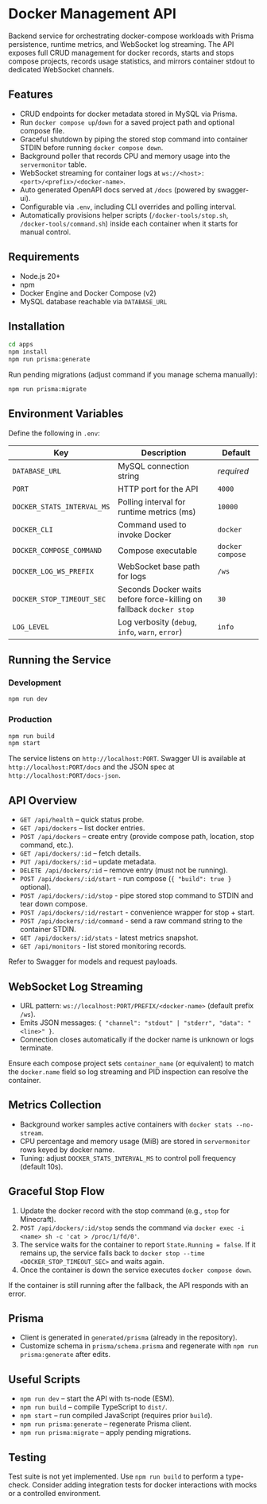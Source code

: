 # Docker Management API

Backend service for orchestrating docker-compose workloads with Prisma persistence, runtime metrics, and WebSocket log streaming. The API exposes full CRUD management for docker records, starts and stops compose projects, records usage statistics, and mirrors container stdout to dedicated WebSocket channels.

## Features

- CRUD endpoints for docker metadata stored in MySQL via Prisma.
- Run `docker compose up`/`down` for a saved project path and optional compose file.
- Graceful shutdown by piping the stored stop command into container STDIN before running `docker compose down`.
- Background poller that records CPU and memory usage into the `servermonitor` table.
- WebSocket streaming for container logs at `ws://<host>:<port>/<prefix>/<docker-name>`.
- Auto generated OpenAPI docs served at `/docs` (powered by swagger-ui).
- Configurable via `.env`, including CLI overrides and polling interval.
- Automatically provisions helper scripts (`/docker-tools/stop.sh`, `/docker-tools/command.sh`) inside each container when it starts for manual control.

## Requirements

- Node.js 20+
- npm
- Docker Engine and Docker Compose (v2)
- MySQL database reachable via `DATABASE_URL`

## Installation

```bash
cd apps
npm install
npm run prisma:generate
```

Run pending migrations (adjust command if you manage schema manually):

```bash
npm run prisma:migrate
```

## Environment Variables

Define the following in `.env`:

| Key | Description | Default |
| --- | --- | --- |
| `DATABASE_URL` | MySQL connection string | _required_ |
| `PORT` | HTTP port for the API | `4000` |
| `DOCKER_STATS_INTERVAL_MS` | Polling interval for runtime metrics (ms) | `10000` |
| `DOCKER_CLI` | Command used to invoke Docker | `docker` |
| `DOCKER_COMPOSE_COMMAND` | Compose executable | `docker compose` |
| `DOCKER_LOG_WS_PREFIX` | WebSocket base path for logs | `/ws` |
| `DOCKER_STOP_TIMEOUT_SEC` | Seconds Docker waits before force-killing on fallback `docker stop` | `30` |
| `LOG_LEVEL` | Log verbosity (`debug`, `info`, `warn`, `error`) | `info` |

## Running the Service

### Development

```bash
npm run dev
```

### Production

```bash
npm run build
npm start
```

The service listens on `http://localhost:PORT`. Swagger UI is available at `http://localhost:PORT/docs` and the JSON spec at `http://localhost:PORT/docs-json`.

## API Overview

- `GET /api/health` – quick status probe.
- `GET /api/dockers` – list docker entries.
- `POST /api/dockers` – create entry (provide compose path, location, stop command, etc.).
- `GET /api/dockers/:id` – fetch details.
- `PUT /api/dockers/:id` – update metadata.
- `DELETE /api/dockers/:id` – remove entry (must not be running).
- `POST /api/dockers/:id/start` - run compose (`{ "build": true }` optional).
- `POST /api/dockers/:id/stop` - pipe stored stop command to STDIN and tear down compose.
- `POST /api/dockers/:id/restart` - convenience wrapper for stop + start.
- `POST /api/dockers/:id/command` - send a raw command string to the container STDIN.
- `GET /api/dockers/:id/stats` - latest metrics snapshot.
- `GET /api/monitors` - list stored monitoring records.

Refer to Swagger for models and request payloads.

## WebSocket Log Streaming

- URL pattern: `ws://localhost:PORT/PREFIX/<docker-name>` (default prefix `/ws`).
- Emits JSON messages: `{ "channel": "stdout" | "stderr", "data": "<line>" }`.
- Connection closes automatically if the docker name is unknown or logs terminate.

Ensure each compose project sets `container_name` (or equivalent) to match the `docker.name` field so log streaming and PID inspection can resolve the container.

## Metrics Collection

- Background worker samples active containers with `docker stats --no-stream`.
- CPU percentage and memory usage (MiB) are stored in `servermonitor` rows keyed by docker name.
- Tuning: adjust `DOCKER_STATS_INTERVAL_MS` to control poll frequency (default 10s).

## Graceful Stop Flow

1. Update the docker record with the stop command (e.g., `stop` for Minecraft).
2. `POST /api/dockers/:id/stop` sends the command via `docker exec -i <name> sh -c 'cat > /proc/1/fd/0'`.
3. The service waits for the container to report `State.Running = false`. If it remains up, the service falls back to `docker stop --time <DOCKER_STOP_TIMEOUT_SEC>` and waits again.
4. Once the container is down the service executes `docker compose down`.

If the container is still running after the fallback, the API responds with an error.

## Prisma

- Client is generated in `generated/prisma` (already in the repository).
- Customize schema in `prisma/schema.prisma` and regenerate with `npm run prisma:generate` after edits.

## Useful Scripts

- `npm run dev` – start the API with ts-node (ESM).
- `npm run build` – compile TypeScript to `dist/`.
- `npm start` – run compiled JavaScript (requires prior `build`).
- `npm run prisma:generate` – regenerate Prisma client.
- `npm run prisma:migrate` – apply pending migrations.

## Testing

Test suite is not yet implemented. Use `npm run build` to perform a type-check. Consider adding integration tests for docker interactions with mocks or a controlled environment.
